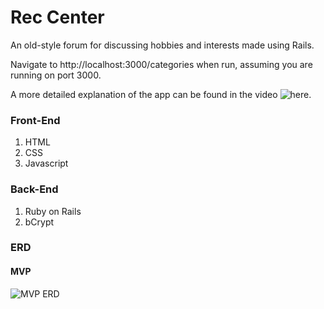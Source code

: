 # Rec Center


An old-style forum for discussing hobbies and interests made using Rails.

Navigate to http://localhost:3000/categories when run, assuming you are running on port 3000.

A more detailed explanation of the app can be found in the video ![here](https://vimeo.com/434453142). 

### Front-End
1. HTML
2. CSS
3. Javascript

### Back-End
1. Ruby on Rails
2. bCrypt

### ERD
#### MVP
![MVP ERD](https://user-images.githubusercontent.com/52801399/86185897-86dbbe00-bb05-11ea-8cb4-2e1a3b01cd27.png)



